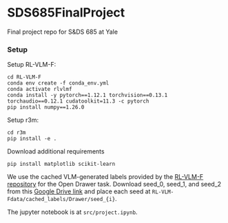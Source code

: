 # SDS685FinalProject
Final project repo for S&DS 685 at Yale

### Setup

Setup RL-VLM-F:
```
cd RL-VLM-F
conda env create -f conda_env.yml
conda activate rlvlmf
conda install -y pytorch==1.12.1 torchvision==0.13.1 torchaudio==0.12.1 cudatoolkit=11.3 -c pytorch  
pip install numpy==1.26.0
````

Setup r3m:
```
cd r3m
pip install -e .
```

Download additional requirements
```
pip install matplotlib scikit-learn
```

We use the cached VLM-generated labels provided by the [RL-VLM-F repository](https://github.com/yufeiwang63/RL-VLM-F) for the Open Drawer task. Download seed_0, seed_1, and seed_2 from this [Google Drive link](https://drive.google.com/drive/folders/11LuzMXIk3dVMJZIiWA24bwjRlYUmY7li) and place each seed at ```RL-VLM-Fdata/cached_labels/Drawer/seed_{i}```. 

The jupyter notebook is at `src/project.ipynb`.
